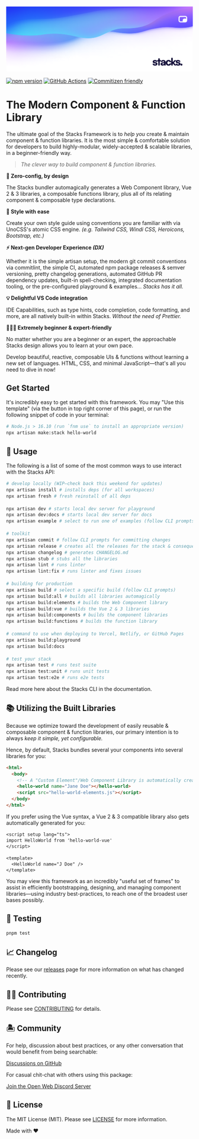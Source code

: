 <p align="center"><img src=".github/art/social.png" alt="Social Card of Stacks"></p>

[![npm version][npm-version-src]][npm-version-href]
[![GitHub Actions][github-actions-src]][github-actions-href]
[![Commitizen friendly](https://img.shields.io/badge/commitizen-friendly-brightgreen.svg)](http://commitizen.github.io/cz-cli/)
<!-- [![npm downloads][npm-downloads-src]][npm-downloads-href] -->
<!-- [![Codecov][codecov-src]][codecov-href] -->

# The Modern Component & Function Library

The ultimate goal of the Stacks Framework is to _help you_ create & maintain component & function libraries. It is the most simple & comfortable solution for developers to build highly-modular, widely-accepted & scalable libraries, in a beginner-friendly way.

> _The clever way to build component & function libraries._

**🤖 Zero-config, by design**

The Stacks bundler automagically generates a Web Component library, Vue 2 & 3 libraries, a composable functions library, plus all of its relating component & composable type declarations.

**🎨 Style with ease**

Create your own style guide using conventions you are familiar with via UnoCSS's atomic CSS engine. _(e.g. Tailwind CSS, Windi CSS, Heroicons, Bootstrap, etc.)_

**⚡️ Next-gen Developer Experience _(DX)_**

Whether it is the simple artisan setup, the modern git commit conventions via commitlint, the simple CI, automated npm package releases & semver versioning, pretty changelog generations, automated GitHub PR dependency updates, built-in spell-checking, integrated documentation tooling, or the pre-configured playground & examples... _Stacks has it all._

**💡 Delightful VS Code integration**

IDE Capabilities, such as type hints, code completion, code formatting, and more, are all natively built-in within Stacks. _Without the need of Prettier._

**🧙🏼‍♀️ Extremely beginner & expert-friendly**

No matter whether you are a beginner or an expert, the approachable Stacks design allows you to learn at your own pace.

Develop beautiful, reactive, composable UIs & functions without learning a new set of languages. HTML, CSS, and minimal JavaScript—that's all you need to dive in now!

## Get Started

It's incredibly easy to get started with this framework. You may "Use this template" (via the button in top right corner of this page), or run the following snippet of code in your terminal:

```bash
# Node.js > 16.10 (run `fnm use` to install an appropriate version)
npx artisan make:stack hello-world
```

## 🤖 Usage

The following is a list of some of the most common ways to use interact with the Stacks API:

```bash
# develop locally (WIP—check back this weekend for updates)
npx artisan install # installs deps (for all workspaces)
npx artisan fresh # fresh reinstall of all deps

npx artisan dev # starts local dev server for playground
npx artisan dev:docs # starts local dev server for docs
npx artisan example # select to run one of examples (follow CLI prompts)

# toolkit
npx artisan commit # follow CLI prompts for committing changes
npx artisan release # creates all the releases for the stack & consequently publishes to npm
npx artisan changelog # generates CHANGELOG.md
npx artisan stub # stubs all the libraries
npx artisan lint # runs linter
npx artisan lint:fix # runs linter and fixes issues

# building for production
npx artisan build # select a specific build (follow CLI prompts)
npx artisan build:all # builds all libraries automagically
npx artisan build:elements # builds the Web Component library
npx artisan build:vue # builds the Vue 2 & 3 libraries
npx artisan build:components # builds the component libraries
npx artisan build:functions # builds the function library

# command to use when deploying to Vercel, Netlify, or GitHub Pages
npx artisan build:playground 
npx artisan build:docs

# test your stack
npx artisan test # runs test suite
npx artisan test:unit # runs unit tests
npx artisan test:e2e # runs e2e tests
```

Read more here about the Stacks CLI in the documentation.

## 📚 Utilizing the Built Libraries

Because we optimize toward the development of easily reusable & composable component & function libraries, our primary intention is to always _keep it simple, yet configurable._

Hence, by default, Stacks bundles several your components into several libraries for you:

```html
<html>
  <body>
    <!-- A "Custom Element"/Web Component Library is automatically created for you -->
    <hello-world name="Jane Doe"></hello-world>
    <script src="hello-world-elements.js"></script>
  </body>
</html>
```

If you prefer using the Vue syntax, a Vue 2 & 3 compatible library also gets automatically generated for you:

```vue
<script setup lang="ts">
import HelloWorld from 'hello-world-vue'
</script>

<template>
  <HelloWorld name="J Doe" />
</template>
```

You may view this framework as an incredibly "useful set of frames" to assist in efficiently bootstrapping, designing, and managing component libraries—using industry best-practices, to reach one of the broadest user bases possibly.

## 🧪 Testing

```bash
pnpm test
```

## 📈 Changelog

Please see our [releases](https://github.com/openwebstacks/stacks-framework/releases) page for more information on what has changed recently.

## 💪🏼 Contributing

Please see [CONTRIBUTING](.github/CONTRIBUTING.md) for details.

## 🏝 Community

For help, discussion about best practices, or any other conversation that would benefit from being searchable:

[Discussions on GitHub](https://github.com/openwebstacks/stacks-framework/discussions)

For casual chit-chat with others using this package:

[Join the Open Web Discord Server](https://discord.ow3.org)

## 📄 License

The MIT License (MIT). Please see [LICENSE](LICENSE.md) for more information.

Made with ❤️

<!-- Badges -->
[npm-version-src]: https://img.shields.io/npm/v/@ow3/hello-world-vue?style=flat-square
[npm-version-href]: https://npmjs.com/package/@ow3/hello-world-vue

[npm-downloads-src]: https://img.shields.io/npm/dm/@ow3/hello-world-vue?style=flat-square
[npm-downloads-href]: https://npmjs.com/package/@ow3/hello-world-vue

[github-actions-src]: https://img.shields.io/github/workflow/status/openwebstacks/stacks-framework/CI/main?style=flat-square
[github-actions-href]: https://github.com/openwebstacks/stacks-framework/actions?query=workflow%3Aci

<!-- [codecov-src]: https://img.shields.io/codecov/c/gh/openwebstacks/stacks-framework/main?style=flat-square
[codecov-href]: https://codecov.io/gh/openwebstacks/stacks-framework -->
